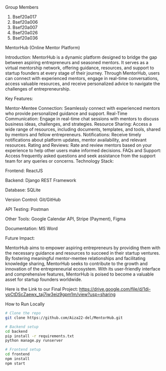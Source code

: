 Group Members
1) Bsef20a017
2) Bsef20a006
3) Bsef20a007
4) Bsef20a026
5) Bsef20a036
   
MentorHub (Online Mentor Platform)

Introduction: MentorHub is a dynamic platform designed to bridge the gap between aspiring entrepreneurs and seasoned mentors. 
It serves as a virtual mentorship network, offering guidance, resources, and support to startup founders at every stage of their 
journey. Through MentorHub, users can connect with experienced mentors, engage in real-time conversations, access valuable resources, 
and receive personalized advice to navigate the challenges of entrepreneurship.

Key Features:

Mentor-Mentee Connection: Seamlessly connect with experienced mentors who provide personalized guidance and support.
Real-Time Communication: Engage in real-time chat sessions with mentors to discuss business ideas, challenges, and strategies.
Resource Sharing: Access a wide range of resources, including documents, templates, and tools, shared by mentors and fellow entrepreneurs.
Notifications: Receive timely notifications about platform updates, mentor availability, and relevant resources.
Rating and Reviews: Rate and review mentors based on your experience to help other users make informed decisions.
FAQs and Support: Access frequently asked questions and seek assistance from the support team for any queries or concerns.
Technology Stack:

Frontend: ReactJS

Backend: Django REST Framework

Database: SQLite

Version Control: Git/GitHub

API Testing: Postman

Other Tools: Google Calendar API, Stripe (Payment), Figma

Documentation: MS Word

Future Impact: 

MentorHub aims to empower aspiring entrepreneurs by providing them with the necessary guidance and resources to succeed 
in their startup ventures. By fostering meaningful mentor-mentee relationships and facilitating knowledge sharing, MentorHub seeks to 
contribute to the growth and innovation of the entrepreneurial ecosystem. With its user-friendly interface and comprehensive features,
MentorHub is poised to become a valuable asset for startup founders worldwide.

Here is the Link to our Final Project: https://drive.google.com/file/d/1di-ypCtDScZaewx_taj7iw3eiz9gpm1m/view?usp=sharing

How to Run Locally

```bash
# Clone the repo
git clone https://github.com/Aiza22-del/MentorHub.git

# Backend setup
cd backend
pip install -r requirements.txt
python manage.py runserver

# Frontend setup
cd frontend
npm install
npm start
